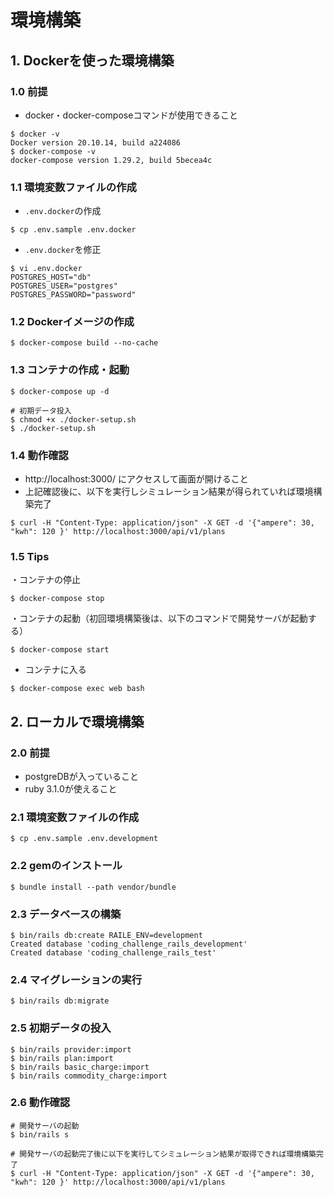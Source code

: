 # 環境構築

## 1. Dockerを使った環境構築

### 1.0 前提


- docker・docker-composeコマンドが使用できること

```
$ docker -v
Docker version 20.10.14, build a224086
$ docker-compose -v
docker-compose version 1.29.2, build 5becea4c
```

### 1.1 環境変数ファイルの作成

- `.env.docker`の作成

```
$ cp .env.sample .env.docker
```

- `.env.docker`を修正

```
$ vi .env.docker
POSTGRES_HOST="db"
POSTGRES_USER="postgres"
POSTGRES_PASSWORD="password"
```

### 1.2 Dockerイメージの作成


```
$ docker-compose build --no-cache
```

### 1.3 コンテナの作成・起動

```
$ docker-compose up -d

# 初期データ投入
$ chmod +x ./docker-setup.sh
$ ./docker-setup.sh
```

### 1.4 動作確認

- http://localhost:3000/ にアクセスして画面が開けること
- 上記確認後に、以下を実行しシミュレーション結果が得られていれば環境構築完了

```
$ curl -H "Content-Type: application/json" -X GET -d '{"ampere": 30, "kwh": 120 }' http://localhost:3000/api/v1/plans
```

### 1.5 Tips
・コンテナの停止
```
$ docker-compose stop
```

・コンテナの起動（初回環境構築後は、以下のコマンドで開発サーバが起動する）
```
$ docker-compose start
```

- コンテナに入る

```
$ docker-compose exec web bash                 
```

## 2. ローカルで環境構築

### 2.0 前提

- postgreDBが入っていること
- ruby 3.1.0が使えること

### 2.1 環境変数ファイルの作成

```
$ cp .env.sample .env.development
```


### 2.2 gemのインストール

```
$ bundle install --path vendor/bundle
```
  
### 2.3 データベースの構築

```
$ bin/rails db:create RAILE_ENV=development
Created database 'coding_challenge_rails_development'
Created database 'coding_challenge_rails_test'
```

### 2.4 マイグレーションの実行

```
$ bin/rails db:migrate
```

### 2.5 初期データの投入

```
$ bin/rails provider:import
$ bin/rails plan:import
$ bin/rails basic_charge:import
$ bin/rails commodity_charge:import
```

### 2.6 動作確認 

```
# 開発サーバの起動
$ bin/rails s

# 開発サーバの起動完了後に以下を実行してシミュレーション結果が取得できれば環境構築完了
$ curl -H "Content-Type: application/json" -X GET -d '{"ampere": 30, "kwh": 120 }' http://localhost:3000/api/v1/plans
```